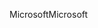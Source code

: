 <span data-ttu-id="901f2-101">Microsoft</span><span class="sxs-lookup"><span data-stu-id="901f2-101">Microsoft</span></span>